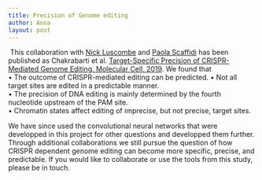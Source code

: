 ```yaml
---
title: Precision of Genome editing
author: Anna
layout: post
---
```


<span class="image right"><img src="{{ 'assets/images/CRISPR.png' | relative_url }}" alt="" /></span>
This collaboration with <a href="http://http://luscombelab.org">Nick Luscombe</a> and <a href="https://www.crick.ac.uk/research/labs/paola-scaffidi">Paola Scaffidi</a> has been published as Chakrabarti et al. [Target-Specific Precision of CRISPR-Mediated Genome Editing. Molecular Cell, 2019](https://doi.org/10.1016/j.molcel.2018.11.031). We found that  
• The outcome of CRISPR-mediated editing can be predicted. 
• Not all target sites are edited in a predictable manner.  
• The precision of DNA editing is mainly determined by the fourth nucleotide upstream of the PAM site.  
• Chromatin states affect editing of imprecise, but not precise, target sites.  

We have since used the convolutional neural networks that were developped in this project for other questions and developped them further. Through additional collaborations we still pursue the question of how CRISPR dependent genome editing can become more specific, precise, and predictable. If you would like to collaborate or use the tools from this study, please be in touch. 